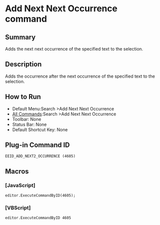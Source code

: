 # Add Next Next Occurrence command

## Summary

Adds the next next occurrence of the specified text to the selection.

## Description

Adds the occurrence after the next occurrence of the specified text to the selection.

## How to Run

- Default Menu:Search \>Add Next Next Occurrence
- [All Commands](../tools/all_commands):Search
\>Add Next Next Occurrence
- Toolbar: None
- Status Bar: None
- Default Shortcut Key: None

## Plug-in Command ID

```
EEID_ADD_NEXT2_OCCURRENCE (4605)```

## Macros

### \[JavaScript\]

```
editor.ExecuteCommandByID(4605);
```

### \[VBScript\]

```
editor.ExecuteCommandByID 4605
```
